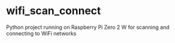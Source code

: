 # wifi_scan_connect
Python project running on Raspberry Pi Zero 2 W for scanning and connecting to WiFi networks

